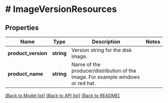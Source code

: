 # # ImageVersionResources

## Properties

Name | Type | Description | Notes
------------ | ------------- | ------------- | -------------
**product_version** | **string** | Version string for the disk image. |
**product_name** | **string** | Name of the producer/distribution of the image. For example windows or red hat. |

[[Back to Model list]](../../README.md#models) [[Back to API list]](../../README.md#endpoints) [[Back to README]](../../README.md)
